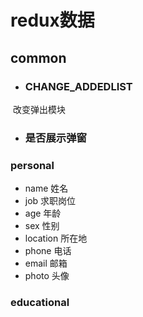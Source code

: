 # redux数据
## common

- ### CHANGE_ADDEDLIST

​	改变弹出模块

- ### 是否展示弹窗





### personal

- name 姓名
- job 求职岗位
- age 年龄
- sex 性别
- location 所在地
- phone 电话
- email 邮箱
- photo 头像

### educational



